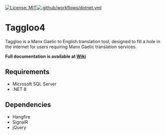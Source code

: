 [![License: MIT](https://img.shields.io/badge/License-MIT-yellow.svg)](https://opensource.org/licenses/MIT)[![.github/workflows/dotnet.yml](https://github.com/ProgramX-NPledger/Taggloo4/actions/workflows/dotnet.yml/badge.svg)](https://github.com/ProgramX-NPledger/Taggloo4/actions/workflows/dotnet.yml)

# Taggloo4

Taggloo is a Manx Gaelic to English translation tool, designed to fill a hole in the internet for users requiring Manx Gaelic translation services.

**Full documentation is available at [Wiki](https://github.com/ProgramX-NPledger/Taggloo4/wiki)**

## Requirements

* Microsoft SQL Server
* .NET 8

## Dependencies

* Hangfire
* SignalR
* jQuery